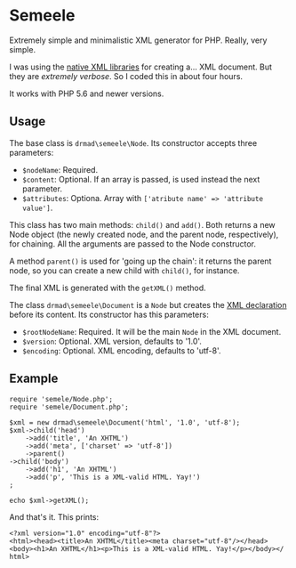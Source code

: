 # Semeele
Extremely simple and minimalistic XML generator for PHP. Really, very simple.

I was using the [native XML libraries](http://php.net/manual/es/refs.xml.php) for creating a... XML document. But they are _extremely verbose_. So I coded this in about four hours.

It works with PHP 5.6 and newer versions.

## Usage

The base class is `drmad\semeele\Node`. Its constructor accepts three parameters:

* `$nodeName`: Required.
* `$content`: Optional. If an array is passed, is used instead the next parameter.
* `$attributes`: Optiona. Array with `['atribute name' => 'attribute value']`.

This class has two main methods: `child()` and `add()`. Both returns a new Node object (the newly created node, and the parent node, respectively), for chaining. All the arguments are passed to the Node constructor.

A method `parent()` is used for 'going up the chain': it returns the parent node, so you can create a new child with `child()`, for instance.

The final XML is generated with the `getXML()` method.

The class `drmad\semeele\Document` is a `Node` but creates the [XML declaration](https://en.wikipedia.org/wiki/XHTML#XML_declaration) before its content. Its constructor has this parameters:

* `$rootNodeName`: Required. It will be the main `Node` in the XML document.
* `$version`: Optional. XML version, defaults to '1.0'.
* `$encoding`: Optional. XML encoding, defaults to 'utf-8'.

## Example

```
require 'semele/Node.php';
require 'semele/Document.php';

$xml = new drmad\semeele\Document('html', '1.0', 'utf-8');
$xml->child('head')
    ->add('title', 'An XHTML')
    ->add('meta', ['charset' => 'utf-8'])
    ->parent()
->child('body')
    ->add('h1', 'An XHTML')
    ->add('p', 'This is a XML-valid HTML. Yay!')
;

echo $xml->getXML();
```

And that's it. This prints:

```
<?xml version="1.0" encoding="utf-8"?>
<html><head><title>An XHTML</title><meta charset="utf-8"/></head><body><h1>An XHTML</h1><p>This is a XML-valid HTML. Yay!</p></body></
html>

```
